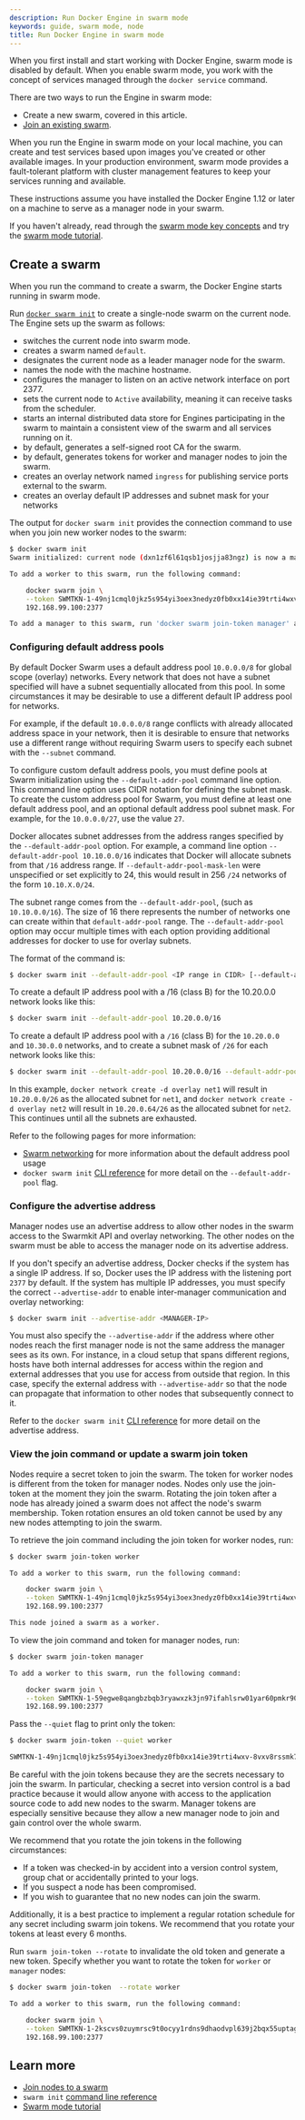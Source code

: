 ```yaml
---
description: Run Docker Engine in swarm mode
keywords: guide, swarm mode, node
title: Run Docker Engine in swarm mode
---
```


When you first install and start working with Docker Engine, swarm mode is
disabled by default. When you enable swarm mode, you work with the concept of
services managed through the `docker service` command.

There are two ways to run the Engine in swarm mode:

* Create a new swarm, covered in this article.
* [Join an existing swarm](join-nodes.md).

When you run the Engine in swarm mode on your local machine, you can create and
test services based upon images you've created or other available images. In
your production environment, swarm mode provides a fault-tolerant platform with
cluster management features to keep your services running and available.

These instructions assume you have installed the Docker Engine 1.12 or later on
a machine to serve as a manager node in your swarm.

If you haven't already, read through the [swarm mode key concepts](key-concepts.md)
and try the [swarm mode tutorial](swarm-tutorial/index.md).

## Create a swarm

When you run the command to create a swarm, the Docker Engine starts running in swarm mode.

Run [`docker swarm init`](../reference/commandline/swarm_init.md)
to create a single-node swarm on the current node. The Engine sets up the swarm
as follows:

* switches the current node into swarm mode.
* creates a swarm named `default`.
* designates the current node as a leader manager node for the swarm.
* names the node with the machine hostname.
* configures the manager to listen on an active network interface on port 2377.
* sets the current node to `Active` availability, meaning it can receive tasks
from the scheduler.
* starts an internal distributed data store for Engines participating in the
swarm to maintain a consistent view of the swarm and all services running on it.
* by default, generates a self-signed root CA for the swarm.
* by default, generates tokens for worker and manager nodes to join the
swarm.
* creates an overlay network named `ingress` for publishing service ports
external to the swarm.
* creates an overlay default IP addresses and subnet mask for your networks

The output for `docker swarm init` provides the connection command to use when
you join new worker nodes to the swarm:

```bash
$ docker swarm init
Swarm initialized: current node (dxn1zf6l61qsb1josjja83ngz) is now a manager.

To add a worker to this swarm, run the following command:

    docker swarm join \
    --token SWMTKN-1-49nj1cmql0jkz5s954yi3oex3nedyz0fb0xx14ie39trti4wxv-8vxv8rssmk743ojnwacrr2e7c \
    192.168.99.100:2377

To add a manager to this swarm, run 'docker swarm join-token manager' and follow the instructions.
```
### Configuring default address pools

By default Docker Swarm uses a default address pool `10.0.0.0/8` for global scope (overlay) networks. Every
network that does not have a subnet specified will have a subnet sequentially allocated from this pool. In
some circumstances it may be desirable to use a different default IP address pool for networks.

For example, if the default `10.0.0.0/8` range conflicts with already allocated address space in your network,
then it is desirable to ensure that networks use a different range without requiring Swarm users to specify
each subnet with the `--subnet` command.

To configure custom default address pools, you must define pools at Swarm initialization using the
`--default-addr-pool` command line option. This command line option uses CIDR notation for defining the subnet mask.
To create the custom address pool for Swarm, you must define at least one default address pool, and an optional default address pool subnet mask. For example, for the `10.0.0.0/27`, use the value `27`.

Docker allocates subnet addresses from the address ranges specified by the `--default-addr-pool` option. For example, a command line option `--default-addr-pool 10.10.0.0/16` indicates that Docker will allocate subnets from that `/16` address range. If `--default-addr-pool-mask-len` were unspecified or set explicitly to 24, this would result in 256 `/24` networks of the form `10.10.X.0/24`.

The subnet range comes from the `--default-addr-pool`, (such as `10.10.0.0/16`). The size of 16 there represents the number of networks one can create within that `default-addr-pool` range. The `--default-addr-pool` option may occur multiple times with each option providing additional addresses for docker to use for overlay subnets.

The format of the command is:

```bash
$ docker swarm init --default-addr-pool <IP range in CIDR> [--default-addr-pool <IP range in CIDR> --default-addr-pool-mask-length <CIDR value>]
```

To create a default IP address pool with a /16 (class B) for the 10.20.0.0 network looks like this:

```bash
$ docker swarm init --default-addr-pool 10.20.0.0/16
```

To create a default IP address pool with a `/16` (class B) for the `10.20.0.0` and `10.30.0.0` networks, and to
create a subnet mask of `/26` for each network looks like this:

```bash
$ docker swarm init --default-addr-pool 10.20.0.0/16 --default-addr-pool 10.30.0.0/16 --default-addr-pool-mask-length 26
```

In this example, `docker network create -d overlay net1` will result in `10.20.0.0/26` as the allocated subnet for `net1`,
and `docker network create -d overlay net2` will result in `10.20.0.64/26` as the allocated subnet for `net2`. This continues until
all the subnets are exhausted.

Refer to the following pages for more information:
- [Swarm networking](./networking.md) for more information about the default address pool usage
- `docker swarm init` [CLI reference](../reference/commandline/swarm_init.md) for more detail on the `--default-addr-pool` flag.

### Configure the advertise address

Manager nodes use an advertise address to allow other nodes in the swarm access
to the Swarmkit API and overlay networking. The other nodes on the swarm must be
able to access the manager node on its advertise address.

If you don't specify an advertise address, Docker checks if the system has a
single IP address. If so, Docker uses the IP address with the listening port
`2377` by default. If the system has multiple IP addresses, you must specify the
correct `--advertise-addr` to enable inter-manager communication and overlay
networking:

```bash
$ docker swarm init --advertise-addr <MANAGER-IP>
```

You must also specify the `--advertise-addr` if the address where other nodes
reach the first manager node is not the same address the manager sees as its
own. For instance, in a cloud setup that spans different regions, hosts have
both internal addresses for access within the region and external addresses that
you use for access from outside that region. In this case, specify the external
address with `--advertise-addr` so that the node can propagate that information
to other nodes that subsequently connect to it.

Refer to the `docker swarm init` [CLI reference](../reference/commandline/swarm_init.md)
for more detail on the advertise address.

### View the join command or update a swarm join token

Nodes require a secret token to join the swarm. The token for worker nodes is
different from the token for manager nodes. Nodes only use the join-token at the
moment they join the swarm. Rotating the join token after a node has already
joined a swarm does not affect the node's swarm membership. Token rotation
ensures an old token cannot be used by any new nodes attempting to join the
swarm.

To retrieve the join command including the join token for worker nodes, run:

```bash
$ docker swarm join-token worker

To add a worker to this swarm, run the following command:

    docker swarm join \
    --token SWMTKN-1-49nj1cmql0jkz5s954yi3oex3nedyz0fb0xx14ie39trti4wxv-8vxv8rssmk743ojnwacrr2e7c \
    192.168.99.100:2377

This node joined a swarm as a worker.
```

To view the join command and token for manager nodes, run:

```bash
$ docker swarm join-token manager

To add a worker to this swarm, run the following command:

    docker swarm join \
    --token SWMTKN-1-59egwe8qangbzbqb3ryawxzk3jn97ifahlsrw01yar60pmkr90-bdjfnkcflhooyafetgjod97sz \
    192.168.99.100:2377
```

Pass the `--quiet` flag to print only the token:

```bash
$ docker swarm join-token --quiet worker

SWMTKN-1-49nj1cmql0jkz5s954yi3oex3nedyz0fb0xx14ie39trti4wxv-8vxv8rssmk743ojnwacrr2e7c
```

Be careful with the join tokens because they are the secrets necessary to join
the swarm. In particular, checking a secret into version control is a bad
practice because it would allow anyone with access to the application source
code to add new nodes to the swarm. Manager tokens are especially sensitive
because they allow a new manager node to join and gain control over the whole
swarm.

We recommend that you rotate the join tokens in the following circumstances:

* If a token was checked-in by accident into a version control system, group
chat or accidentally printed to your logs.
* If you suspect a node has been compromised.
* If you wish to guarantee that no new nodes can join the swarm.

Additionally, it is a best practice to implement a regular rotation schedule for
any secret including swarm join tokens. We recommend that you rotate your tokens
at least every 6 months.

Run `swarm join-token --rotate` to invalidate the old token and generate a new
token. Specify whether you want to rotate the token for `worker` or `manager`
nodes:

```bash
$ docker swarm join-token  --rotate worker

To add a worker to this swarm, run the following command:

    docker swarm join \
    --token SWMTKN-1-2kscvs0zuymrsc9t0ocyy1rdns9dhaodvpl639j2bqx55uptag-ebmn5u927reawo27s3azntd44 \
    192.168.99.100:2377
```

## Learn more

* [Join nodes to a swarm](join-nodes.md)
* `swarm init` [command line reference](../reference/commandline/swarm_init.md)
* [Swarm mode tutorial](swarm-tutorial/index.md)
